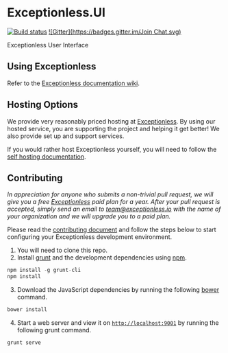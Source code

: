 # Exceptionless.UI
[![Build status](https://ci.appveyor.com/api/projects/status/18th2gqmbt86p5y0?svg=true)](https://ci.appveyor.com/project/Exceptionless/exceptionless-ui) [![Gitter](https://badges.gitter.im/Join Chat.svg)](https://gitter.im/exceptionless/Discuss)

Exceptionless User Interface

## Using Exceptionless
Refer to the [Exceptionless documentation wiki](https://github.com/exceptionless/Exceptionless/wiki/Getting-Started).

## Hosting Options
We provide very reasonably priced hosting at [Exceptionless](http://exceptionless.com). By using our hosted service, you are supporting the project and helping it get better! We also provide set up and support services.

If you would rather host Exceptionless yourself, you will need to follow the [self hosting documentation](https://github.com/exceptionless/Exceptionless/wiki/Self-Hosting).

## Contributing
_In appreciation for anyone who submits a non-trivial pull request, we will give you a free [Exceptionless](http://exceptionless.io) paid plan for a year. After your pull request is accepted, simply send an email to team@exceptionless.io with the name of your organization and we will upgrade you to a paid plan._

Please read the [contributing document](https://github.com/exceptionless/Exceptionless/blob/master/CONTRIBUTING.md) and follow the steps below to start configuring your Exceptionless development environment.

1. You will need to clone this repo.
2. Install [grunt](http://gruntjs.com/) and the development dependencies using [npm](https://www.npmjs.com/).
```javascript
npm install -g grunt-cli
npm install
```
3. Download the JavaScript dependencies by running the following [bower](http://bower.io/) command.
```javascript
bower install
```
4. Start a web server and view it on [`http://localhost:9001`](http://localhost:9001) by running the following grunt command.
```javascript
grunt serve
```
